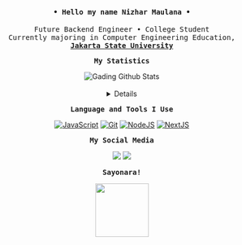   <h4 align="center" id="begin">
    <samp
      >• Hello my name <b><a>Nizhar Maulana</b></a> •</samp
    >
  </h4>
  <!-- <h4 align="center" id="begin"><samp><b><a href="https://kaenova.my.id">kaenova.my.id</a></h4> -->

  <p align="center">
    <samp>
      Future Backend Engineer • College Student
      <br />
      Currently majoring in Computer Engineering Education,
      <b><a href="https://ft.unj.ac.id/ptik/">Jakarta State University</a></b>
    </samp>
  </p>
  <p align="center">
    <b><samp>My Statistics</samp></b>
  </p>
  <div align="center">
    <img
      src="https://github-readme-stats.vercel.app/api?username=lanakuge&show_icons=true&theme=algolia"
      alt="Gading Github Stats" />
    <br /><br />
    <details>
      <summary>Details</summary>
      <br />
      <p>
        <img
          src="https://github-readme-stats.vercel.app/api/top-langs/?username=lanakuge&theme=algolia&hide_border=true&langs_count=5"
          alt="Most used languages" />
      </p>
      <p>
        <img
          src="https://github-readme-streak-stats.herokuapp.com/?user=lanakuge&theme=algolia"
          alt="Stat Streak" />
      </p>
      <p align="center">
        <img
          src="https://github-profile-trophy.vercel.app/?username=lanakuge&theme=algolia&margin-w=5&margin-h=5"
          alt="Github Trophy" />
      </p>
    </details>
  </div>

  <p align="center"></p>
  <p align="center">
    <b><samp>Language and Tools I Use</samp></b>
  </p>
  <p align="center">
    <a
      href="https://github.com/search?q=user%3Alanakuge+language%3AJavaScript+&type=repositories">
      <img
        alt="JavaScript"
        src="https://img.shields.io/badge/JavaScript%20-%23F7DF1E.svg?&style=for-the-badge&logo=javascript&logoColor=black"
    /></a>
    <a href="#"
      ><img
        alt="Git"
        src="https://img.shields.io/badge/git%20-%23F05033.svg?&style=for-the-badge&logo=git&logoColor=white"
    /></a>
    <a href="#"
      ><img
        alt="NodeJS"
        src="https://img.shields.io/badge/nodejs%20-%23339933.svg?&style=for-the-badge&logo=nodedotjs&logoColor=white"
    /></a>
    <a href="#"
      ><img
        alt="NextJS"
        src="https://img.shields.io/badge/nextjs%20-%23000.svg?&style=for-the-badge&logo=nextdotjs&logoColor=white"
    /></a>
  </p>
  <p align="center" id="med">
    <b><samp>My Social Media</samp></b>
  </p>
  <p align="center">
    <a href="https://www.instagram.com/maulananizhar_/"
      ><img
        src="https://img.shields.io/badge/Instagram-E4405F?style=for-the-badge&logo=instagram&logoColor=white"
    /></a>
    <!--      <a href="https://www.linkedin.com/in/maulananizhar/"><img src="https://img.shields.io/badge/LinkedIn-0077B5?style=for-the-badge&logo=linkedin&logoColor=white"></a> -->
    <a href="https://twitter.com/lanaberg_"
      ><img
        src="https://img.shields.io/badge/Twitter-1DA1F2?style=for-the-badge&logo=twitter&logoColor=white"
    /></a>
  </p>
  <p align="center">
    <b><samp>Sayonara!</samp></b>
  </p>
  <p align="center">
    <img
      src="https://api.visitorbadge.io/api/VisitorHit?user=lanakuge&repo=github-visitors-badge&labelColor=%23555&countColor=%23000"
      width="105px" />
  </p>
